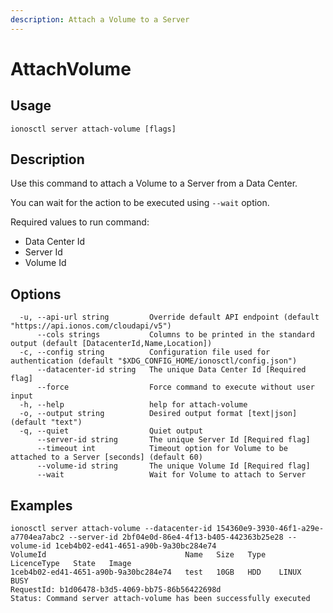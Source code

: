 ```yaml
---
description: Attach a Volume to a Server
---
```


# AttachVolume

## Usage

```text
ionosctl server attach-volume [flags]
```

## Description

Use this command to attach a Volume to a Server from a Data Center.

You can wait for the action to be executed using `--wait` option.

Required values to run command:

* Data Center Id
* Server Id
* Volume Id

## Options

```text
  -u, --api-url string         Override default API endpoint (default "https://api.ionos.com/cloudapi/v5")
      --cols strings           Columns to be printed in the standard output (default [DatacenterId,Name,Location])
  -c, --config string          Configuration file used for authentication (default "$XDG_CONFIG_HOME/ionosctl/config.json")
      --datacenter-id string   The unique Data Center Id [Required flag]
      --force                  Force command to execute without user input
  -h, --help                   help for attach-volume
  -o, --output string          Desired output format [text|json] (default "text")
  -q, --quiet                  Quiet output
      --server-id string       The unique Server Id [Required flag]
      --timeout int            Timeout option for Volume to be attached to a Server [seconds] (default 60)
      --volume-id string       The unique Volume Id [Required flag]
      --wait                   Wait for Volume to attach to Server
```

## Examples

```text
ionosctl server attach-volume --datacenter-id 154360e9-3930-46f1-a29e-a7704ea7abc2 --server-id 2bf04e0d-86e4-4f13-b405-442363b25e28 --volume-id 1ceb4b02-ed41-4651-a90b-9a30bc284e74 
VolumeId                               Name   Size   Type   LicenceType   State   Image
1ceb4b02-ed41-4651-a90b-9a30bc284e74   test   10GB   HDD    LINUX         BUSY    
RequestId: b1d06478-b3d5-4069-bb75-86b56422698d
Status: Command server attach-volume has been successfully executed
```


